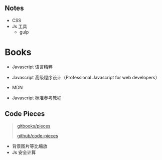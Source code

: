 ## Notes

* CSS
* Js 工具
  * gulp

# Books

* Javascript 语言精粹

* Javascript 高级程序设计（Professional Javascript for web developers）

* MDN

* Javascript 标准参考教程

## Code Pieces

> [gitbooks/pieces](https://dcloud.gitbooks.io/pieces/content/)
>
> [github/code-pieces](https://github.com/SBaof/code-pieces)

* 背景图片等比缩放
* Js 安全计算



